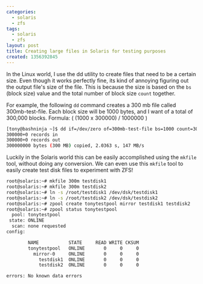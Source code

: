 ```yaml
---
categories:
  - solaris
  - zfs
tags:
  - solaris
  - zfs
layout: post
title: Creating large files in Solaris for testing purposes
created: 1356392845
---
```


In the Linux world, I use the dd utility to create files that need to be a certain size. Even though it works perfectly fine, its kind of annoying figuring out the output file's size of the file. This is because the size is based on the `bs` (block size) value and the total number of block size `count` together. 

For example, the following `dd` command creates a 300 mb file called 300mb-test-file. Each block size will be 1000 bytes, and I want of a total of 300,000 blocks.
Formula: ( (1000 x 300000) / 1000000 )

```bash
[tony@bashninja ~]$ dd if=/dev/zero of=300mb-test-file bs=1000 count=300000
300000+0 records in
300000+0 records out
300000000 bytes (300 MB) copied, 2.0363 s, 147 MB/s
```

Luckily in the Solaris world this can be easily accomplished using the `mkfile` tool, without doing any conversion. We can even use this `mkfile` tool to easily create test disk files to experiment with ZFS!

```bash
root@solaris:~# mkfile 300m testdisk1
root@solaris:~# mkfile 300m testdisk2
root@solaris:~# ln -s /root/testdisk1 /dev/dsk/testdisk1
root@solaris:~# ln -s /root/testdisk2 /dev/dsk/testdisk2
root@solaris:~# zpool create tonytestpool mirror testdisk1 testdisk2
root@solaris:~# zpool status tonytestpool
  pool: tonytestpool
 state: ONLINE
  scan: none requested
config:

        NAME           STATE     READ WRITE CKSUM
        tonytestpool   ONLINE       0     0     0
          mirror-0     ONLINE       0     0     0
            testdisk1  ONLINE       0     0     0
            testdisk2  ONLINE       0     0     0

errors: No known data errors
```
